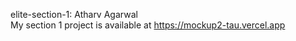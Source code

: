 elite-section-1: Atharv Agarwal <br>
My section 1 project is available at https://mockup2-tau.vercel.app
